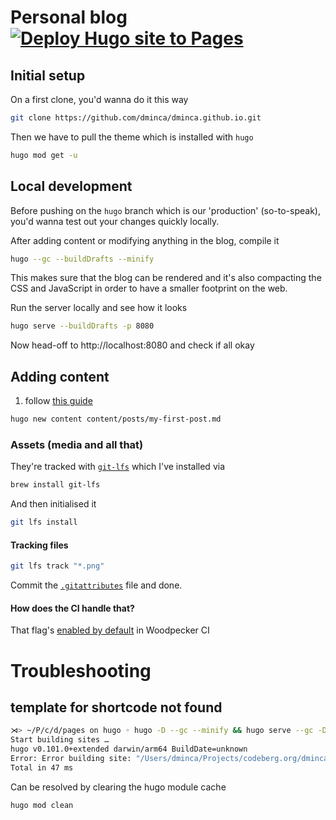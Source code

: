 # Personal blog [![Deploy Hugo site to Pages](https://github.com/dminca/dminca.github.io/actions/workflows/hugo.yml/badge.svg)](https://github.com/dminca/dminca.github.io/actions/workflows/hugo.yml)

## Initial setup
On a first clone, you'd wanna do it this way

```sh
git clone https://github.com/dminca/dminca.github.io.git
```

Then we have to pull the theme which is installed with `hugo`

```sh
hugo mod get -u
```

## Local development
Before pushing on the `hugo` branch which is our 'production' (so-to-speak),
you'd wanna test out your changes quickly locally.

After adding content or modifying anything in the blog, compile it

```sh
hugo --gc --buildDrafts --minify
```

This makes sure that the blog can be rendered and it's also compacting the CSS
and JavaScript in order to have a smaller footprint on the web.

Run the server locally and see how it looks

```sh
hugo serve --buildDrafts -p 8080
```

Now head-off to http://localhost:8080 and check if all okay

## Adding content

1. follow [this guide][3]

```sh
hugo new content content/posts/my-first-post.md
```

### Assets (media and all that)
They're tracked with [`git-lfs`][1] which I've installed via

```sh
brew install git-lfs
```

And then initialised it

```sh
git lfs install
```

#### Tracking files

```sh
git lfs track "*.png"
```

Commit the [`.gitattributes`](.gitattributes) file and done.

#### How does the CI handle that?
That flag's [enabled by default][2] in Woodpecker CI

# Troubleshooting

## template for shortcode not found

```sh
⋊> ~/P/c/d/pages on hugo ◦ hugo -D --gc --minify && hugo serve --gc -D -p 8080
Start building sites … 
hugo v0.101.0+extended darwin/arm64 BuildDate=unknown
Error: Error building site: "/Users/dminca/Projects/codeberg.org/dminca/pages/content/posts/awesome-foss-tooling.md:24:1": failed to extract shortcode: template for shortcode "button" not found
Total in 47 ms
```
Can be resolved by clearing the hugo module cache
```sh
hugo mod clean
```


[1]: https://git-lfs.github.com
[2]: https://woodpecker-ci.org/plugins/plugin-git
[3]: https://gohugo.io/getting-started/quick-start/#add-content
